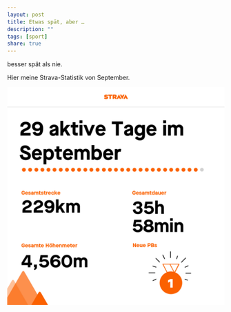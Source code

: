 ```yaml
---
layout: post
title: Etwas spät, aber …
description: ""
tags: [sport]
share: true
---
```

besser spät als nie.

Hier meine Strava-Statistik von September.

![](images/2020/Strava_Statistik_September-1022x1024.png)